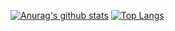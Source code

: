 [![Anurag's github stats](https://github-readme-stats.vercel.app/api?username=NighthawkTheTechnician)](https://github.com/anuraghazra/github-readme-stats)
[![Top Langs](https://github-readme-stats.vercel.app/api/top-langs/?username=NighthawkTheTechnician)](https://github.com/anuraghazra/github-readme-stats)
